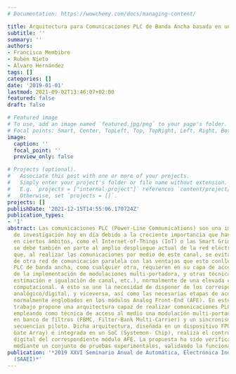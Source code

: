```yaml
---
# Documentation: https://wowchemy.com/docs/managing-content/

title: Arquitectura para Comunicaciones PLC de Banda Ancha basada en un AnalogFront-End
subtitle: ''
summary: ''
authors:
- Francisco Membibre
- Rubén Nieto
- Álvaro Hernández
tags: []
categories: []
date: '2019-01-01'
lastmod: 2021-09-02T13:46:07+02:00
featured: false
draft: false

# Featured image
# To use, add an image named `featured.jpg/png` to your page's folder.
# Focal points: Smart, Center, TopLeft, Top, TopRight, Left, Right, BottomLeft, Bottom, BottomRight.
image:
  caption: ''
  focal_point: ''
  preview_only: false

# Projects (optional).
#   Associate this post with one or more of your projects.
#   Simply enter your project's folder or file name without extension.
#   E.g. `projects = ["internal-project"]` references `content/project/deep-learning/index.md`.
#   Otherwise, set `projects = []`.
projects: []
publishDate: '2021-12-15T14:55:06.170724Z'
publication_types:
- '1'
abstract: Las comunicaciones PLC (Power-Line Communications) son una importante línea
  de investigación hoy en día debido a la creciente importancia que han ido adquiriendo
  en ciertos ámbitos, como el Internet-of-Things (IoT) o las Smart Grids. Su relevancia
  se debe también en parte al amplio despliegue actual de la red eléctrica, de forma
  que, al realizar las comunicaciones por medio de este canal, se evita la implementación
  de otra red de comunicación paralela con las ventajas que esto conlleva. Las comunicaciones
  PLC de banda ancha, como cualquier otra, requieren en su capa de acceso al medio
  de la implementación de modulaciones multi-portadora, y otras técnicas (sincronismo,
  estimación e igualación de canal, etc.), normalmente de una elevada complejidad
  computacional. A esto se une la necesidad de disponer de los correspondientes conversores
  analógico/digital, y viceversa, así como las necesarias etapas de acondicionamiento,
  normalmente englobados en los módulos Analog Front-End (AFE). En este sentido, este
  trabajo propone una arquitectura capaz de realizar comunicaciones PLC de banda ancha,
  empleando como técnica de acceso al medio una modulación multi-portadora basada
  en banco de filtros (FBMC, Filter-Bank Multi-Carrier) y un sincronismo basado en
  secuencias piloto. Dicha arquitectura, diseñada en un dispositivo FPGA (Field-Programmable
  Gate Array) e integrada en un SoC (Systemon- Chip), realiza el control y gestión
  digital del correspondiente módulo AFE. La propuesta ha sido verificada satisfactoriamente
  mediante un conjunto de pruebas experimentales, validando la funcionalidad prevista.
publication: '*2019 XXVI Seminario Anual de Automática, Electrónica Industrial e Instrumentación
  (SAAEI)*'
---
```

